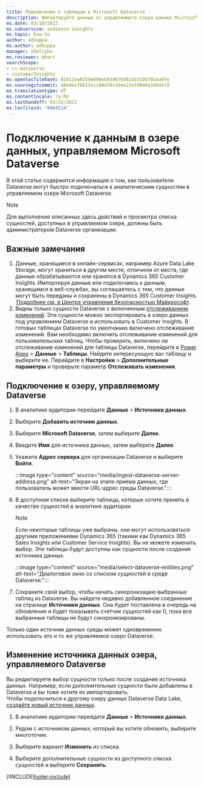 ```yaml
---
title: Подключение к таблицам в Microsoft Dataverse
description: Импортируйте данные из управляемого озера данных Microsoft Dataverse.
ms.date: 03/18/2022
ms.subservice: audience-insights
ms.topic: how-to
author: adkuppa
ms.author: adkuppa
manager: shellyha
ms.reviewer: mhart
searchScope:
- ci-dataverse
- customerInsights
ms.openlocfilehash: 81412ea8259e690eb839676d82ab31847854a97e
ms.sourcegitcommit: a8e99cf8b23ccc00d76c1dee22afd808a160a5c8
ms.translationtype: HT
ms.contentlocale: ru-RU
ms.lasthandoff: 03/22/2022
ms.locfileid: "8464114"
---
```

# <a name="connect-to-data-in-a-microsoft-dataverse-managed-data-lake"></a>Подключение к данным в озере данных, управляемом Microsoft Dataverse

В этой статье содержится информация о том, как пользователи Dataverse могут быстро подключаться к аналитическим сущностям в управляемом озере Microsoft Dataverse. 

> [!NOTE]
> Для выполнения описанных здесь действий и просмотра списка сущностей, доступных в управляемом озере, должны быть администратором Dataverse организации.

## <a name="important-considerations"></a>Важные замечания

1. Данные, хранящиеся в онлайн-сервисах, например Azure Data Lake Storage, могут храниться в другом месте, отличном от места, где данные обрабатываются или хранятся в Dynamics 365 Customer Insights. Импортируя данные или подключаясь к данным, хранящимся в веб-службах, вы соглашаетесь с тем, что данные могут быть переданы и сохранены в Dynamics 365 Customer Insights.  [Подробнее см. в Центре управления безопасностью Майкрософт](https://www.microsoft.com/trust-center).
2. Видны только сущности Dataverse с включенным [отслеживанием изменений](/power-platform/admin/enable-change-tracking-control-data-synchronization). Эти сущности можно экспортировать в озеро данных под управлением Dataverse и использовать в Customer Insights. В готовых таблицах Dataverse по умолчанию включено отслеживание изменений. Вам необходимо включить отслеживание изменений для пользовательских таблиц. Чтобы проверить, включено ли отслеживание изменений для таблицы Dataverse, перейдите в [Power Apps](https://make.powerapps.com) > **Данные** > **Таблицы**. Найдите интересующую вас таблицу и выберите ее. Перейдите в **Настройки** > **Дополнительные параметры** и проверьте параметр **Отслеживать изменения**.

## <a name="connect-to-a-dataverse-managed-lake"></a>Подключение к озеру, управляемому Dataverse

1. В аналитике аудитории перейдите **Данные** > **Источники данных**.

2. Выберите **Добавить источник данных**.

3. Выберите **Microsoft Dataverse**, затем выберите **Далее**.

4. Введите **Имя** для источника данных, затем выберите **Далее**. 

5. Укажите **Адрес сервера** для организации Dataverse и выберите **Войти**.

   :::image type="content" source="media/ingest-dataverse-server-address.png" alt-text="Экран на этапе приема данных, где пользователь может ввести URL-адрес среды Dataverse.":::

6. В доступном списке выберите таблицы, которые хотите принять в качестве сущностей в аналитике аудитории.    

   > [!NOTE]
   > Если некоторые таблицы уже выбраны, они могут использоваться другими приложениями Dynamics 365 (такими как Dynamics 365 Sales Insights или Customer Service Insights). Вы не можете изменить выбор. Эти таблицы будут доступны как сущности после создания источника данных.

   :::image type="content" source="media/select-dataverse-entities.png" alt-text="Диалоговое окно со списком сущностей в среде Dataverse.":::

7. Сохраните свой выбор, чтобы начать синхронизацию выбранных таблиц из Dataverse. Вы найдете недавно добавленное соединение на странице **Источники данных**. Она будет поставлена в очередь на обновление и будет показывать счетчик сущностей как 0, пока все выбранные таблицы не будут синхронизированы.

Только один источник данных среды может одновременно использовать это и то же управляемое озеро Dataverse.

## <a name="edit-a-dataverse-managed-lake-data-source"></a>Изменение источника данных озера, управляемого Dataverse

Вы редактируете выбор сущности только после создания источника данных. Например, если дополнительные сущности были добавлены в Dataverse и вы тоже хотите их импортировать.    
Чтобы подключиться к другому озеру данных Dataverse Data Lake, [создайте новый источник данных](#connect-to-a-dataverse-managed-lake).

1. В аналитике аудитории перейдите **Данные** > **Источники данных**.

2. Рядом с источником данных, который вы хотите обновить, выберите многоточие.

3. Выберите вариант **Изменить** из списка.

4. Выберите дополнительные сущности из доступного списка сущностей и выберите **Сохранить**.

[!INCLUDE[footer-include](../includes/footer-banner.md)]
